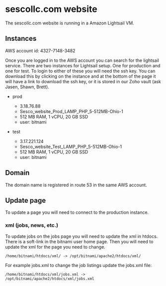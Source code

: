 # sescollc.com website

The sescollc.com website is running in a Amazon Lightsail VM.

## Instances

AWS account id: 4327-7148-3482

Once you are logged in to the AWS account you can search for the lightsail service. There are two instances for Lightsail setup. One for production and one for test. To login to either of these you will need the ssh key. You can download this by clicking on the instance and at the bottom of the page it will have a link to download the ssh key, or it is stored in our Zoho vault (ask Jasen, Shawn, Brett).

- prod
    - 3.18.76.88
    - Sesco_website_Prod_LAMP_PHP_5-512MB-Ohio-1
    - 512 MB RAM, 1 vCPU, 20 GB SSD
    - user: bitnami

- test
    - 3.17.221.124
    - Sesco_website_Test_LAMP_PHP_5-512MB-Ohio-1
    - 512 MB RAM, 1 vCPU, 20 GB SSD
    - user: bitnami

## Domain
The domain name is registered in route 53 in the same AWS account.

## Update page
To update a page you will need to connect to the production instance.

### xml (jobs, news, etc.)
To update jobs on the jobs page you will need to update the xml in htdocs. There is a soft-link in the bitnami user home page. Then you will need to update the xml for the page you need to change.

```
/home/bitnami/htdocs/xml/ -> /opt/bitnami/apache2/htdocs/xml/
```

For example jobs.xml to change the job listings update the jobs.xml file:

```
/home/bitnami/htdocs/xml/jobs.xml -> /opt/bitnami/apache2/htdocs/xml/jobs.xml
```
